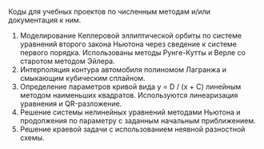 Коды для учебных проектов по численным методам и/или документация к ним.

1. Моделирование Кеплеровой эллиптической орбиты по системе уравнений второго закона Ньютона
через сведение к системе первого порядка. Использованы методы Рунге-Кутты и Верле со старотом методом Эйлера.
2. Интерполяция контура автомобиля полиномом Лагранжа и смыкающим кубическим сплайном.
3. Определение параметров кривой вида y = D / (x + C) линейным методом наименьших квадратов.
Используются линеаризация уравнения и QR-разложение.
4. Решение системы нелинейных уравнений методами Ньютона и продолжения по параметру с заданным начальным приближением.
5. Решение краевой задачи с использованием неявной разностной схемы.
